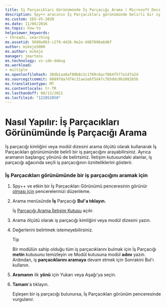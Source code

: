 ```yaml
---
title: İş Parçacıkları Görünümünde İş Parçacığı Arama | Microsoft Docs
description: Spy++ aracının İş Parçacıkları görünümünde belirli bir iş parçacığını, hata ayıklama sırasında iş parçacığı kimliğini veya modül dizesini arama ölçütü olarak Visual Studio.
ms.custom: SEO-VS-2020
ms.date: 11/04/2016
ms.topic: how-to
helpviewer_keywords:
- threads, searching
ms.assetid: 5609a9b3-c279-4426-9e2e-dd87896a6d6f
author: mikejo5000
ms.author: mikejo
manager: jmartens
ms.technology: vs-ide-debug
ms.workload:
- multiple
ms.openlocfilehash: 38db1aa0af80b8c2c1769c6acf864f577a1d7a2d
ms.sourcegitcommit: 68897da7d74c31ae1ebf5d47c7b5ddc9b108265b
ms.translationtype: MT
ms.contentlocale: tr-TR
ms.lasthandoff: 08/13/2021
ms.locfileid: "122052050"
---
```

# <a name="how-to-search-for-a-thread-in-threads-view"></a>Nasıl Yapılır: İş Parçacıkları Görünümünde İş Parçacığı Arama
İş parçacığı kimliğini veya modül dizesini arama ölçütü olarak kullanarak İş Parçacıkları görünümünde belirli bir iş parçacığını arayabilirsiniz. Ayrıca aramanın başlangıç yönünü de belirtsiniz. İletişim kutusundaki alanlar, iş parçacığı ağacında seçili iş parçacığının özniteliklerini gösterir.

### <a name="to-search-for-a-thread-in-threads-view"></a>İş Parçacıkları görünümünde bir iş parçacığını aramak için

1. Spy++ ve etkin bir İş Parçacıkları Görünümü penceresinin görünür [olması için](../debugger/threads-view.md) pencerelerinizi düzenleme.

2. Arama menüsünde **İş** Parçacığı **Bul'a tıklayın.**

    İş [Parçacığı Arama İletişim Kutusu](../debugger/thread-search-dialog-box.md) açılır.

3. Arama ölçütü olarak iş parçacığı kimliğini veya modül dizesini yazın.

4. Değerlerini belirtmek istemeyebilirsiniz.

   > [!TIP]
   > Bir modülün sahip olduğu tüm iş parçacıklarını bulmak için İş Parçacığı **metin** kutusunu temizleyin ve Modül kutusuna modül **adını** yazın. Ardından, iş **parçacıklarını aramaya** devam etmek için Sonrakini Bul'ı kullanın.

5. **Aramanın** ilk **yönü** için Yukarı veya Aşağı'ya seçin.

6. **Tamam**'a tıklayın.

   Eşleşen bir iş parçacığı bulunursa, İş Parçacıkları görünüm penceresinde vurgulanır.